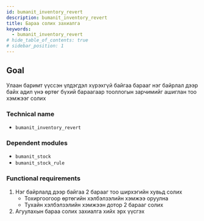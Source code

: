 ```yaml
---
id: bumanit_inventory_revert
description: bumanit_inventory_revert
title: Бараа солих захиалга
keywords:
  - bumanit_inventory_revert
# hide_table_of_contents: true
# sidebar_position: 1
---
```


## Goal

Улаан баримт үүссэн үлдэгдэл хүрэхгүй байгаа барааг нэг байрлал дээр байх адил үнэ өртөг бүхий бараагаар тооллогын зарчимийг ашиглан тоо хэмжээг солих

### Technical name

- `bumanit_inventory_revert`

### Dependent modules

- `bumanit_stock`
- `bumanit_stock_rule`

### Functional requirements

1. Нэг байрлалд дээр байгаа 2 барааг тоо ширхэгийн хувьд солих
   - Тохиргоогоор өртөгийн хэлбэлзэлийн хэмжээ оруулна
   - Тухайн хэлбэлзэлийн хэмжээн дотор 2 барааг солих
2. Агуулахын бараа солих захиалга хийх эрх үүсгэх
